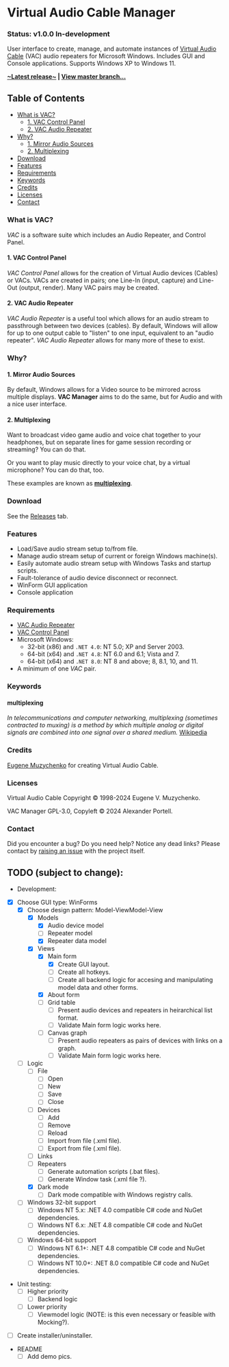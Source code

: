 # Virtual Audio Cable Manager
### Status: v1.0.0 In-development
User interface to create, manage, and automate instances of [Virtual Audio Cable](#licenses) (VAC) audio repeaters for Microsoft Windows. Includes GUI and Console applications. Supports Windows XP to Windows 11.

**[~Latest release~](#https://github.com/portellam/vac-manager/releases/latest) | [View master branch...](https://github.com/portellam/vac-manager/tree/master)**

## Table of Contents
- [What is VAC?](#what-is-vac)
  - [1. VAC Control Panel](#1-vac-control-panel) 
  - [2. VAC Audio Repeater](#2-vac-audio-repeater) 
- [Why?](#why)
  - [1. Mirror Audio Sources](#1-mirror-audio-sources)
  - [2. Multiplexing](#2-multiplexing)
- [Download](#download)
- [Features](#features)
- [Requirements](#requirements)
- [Keywords](#keywords)
- [Credits](#credits)
- [Licenses](#licenses)
- [Contact](#contact)

### What is VAC?
*VAC* is a software suite which includes an Audio Repeater, and Control Panel.

#### 1. VAC Control Panel
*VAC Control Panel* allows for the creation of Virtual Audio devices (Cables) or VACs.
VACs are created in pairs; one Line-In (input, capture) and Line-Out (output, render).
Many VAC pairs may be created.

#### 2. VAC Audio Repeater
*VAC Audio Repeater* is a useful tool which allows for an audio stream to passthrough between two devices (cables).
By default, Windows will allow for up to one output cable to "listen" to one input, equivalent to an "audio repeater".
*VAC Audio Repeater* allows for many more of these to exist.

### Why?
#### 1. Mirror Audio Sources
By default, Windows allows for a Video source to be mirrored across multiple displays.
**VAC Manager** aims to do the same, but for Audio and with a nice user interface.

#### 2. Multiplexing
Want to broadcast video game audio and voice chat together to your headphones, but on separate lines for game session recording or streaming? You can do that.

Or you want to play music directly to your voice chat, by a virtual microphone? You can do that, too.

These examples are known as **[multiplexing](#multiplexing)**.

### Download
See the [Releases](https://github.com/portellam/vac-manager/releases) tab.

### Features
- Load/Save audio stream setup to/from file.
- Manage audio stream setup of current or foreign Windows machine(s).
- Easily automate audio stream setup with Windows Tasks and startup scripts.
- Fault-tolerance of audio device disconnect or reconnect.
- WinForm GUI application
- Console application

### Requirements
- [VAC Audio Repeater](https://vac.muzychenko.net/en/repeater.htm)
- [VAC Control Panel](https://vac.muzychenko.net/en/download.htm)
- Microsoft Windows:
  - 32-bit (x86) and `.NET 4.0`: NT 5.0; XP and Server 2003.
  - 64-bit (x64) and `.NET 4.8`: NT 6.0 and 6.1; Vista and 7.
  - 64-bit (x64) and `.NET 8.0`: NT 8 and above; 8, 8.1, 10, and 11.
- A minimum of one *VAC* pair.

### Keywords
#### multiplexing
*In telecommunications and computer networking, multiplexing (sometimes contracted to muxing) is a method by which multiple analog or digital signals are combined into one signal over a shared medium.* [Wikipedia](https://en.wikipedia.org/wiki/Multiplexing)

### Credits
[Eugene Muzychenko](https://eugene.muzychenko.net/EMuzychenko_Resume_Eng.htm) for creating Virtual Audio Cable.

### Licenses
Virtual Audio Cable Copyright © 1998-2024 Eugene V. Muzychenko.

VAC Manager GPL-3.0, Copyleft © 2024 Alexander Portell.

### Contact
Did you encounter a bug? Do you need help? Notice any dead links? Please contact by [raising an issue](https://github.com/portellam/vac-manager/issues) with the project itself.

## TODO (subject to change):
- Development:
 - [x] Choose GUI type: WinForms
	- [x] Choose design pattern: Model-ViewModel-View
		- [x] Models
			- [x] Audio device model
			- [ ] Repeater model
			- [x] Repeater data model
		- [x] Views
			- [x] Main form
				- [x] Create GUI layout.
				- [ ] Create all hotkeys.
				- [ ] Create all backend logic for accesing and manipulating model data and other forms.
			- [x] About form
			- [ ] Grid table
				- [ ] Present audio devices and repeaters in heirarchical list format.
				- [ ] Validate Main form logic works here.
			- [ ] Canvas graph
				- [ ] Present audio repeaters as pairs of devices with links on a graph.
				- [ ] Validate Main form logic works here.

	- [ ] Logic
		- [ ] File
			- [ ] Open
			- [ ] New
			- [ ] Save
			- [ ] Close
		- [ ] Devices
			- [ ] Add
			- [ ] Remove
			- [ ] Reload
			- [ ] Import from file (.xml file).
			- [ ] Export from file (.xml file).
		- [ ] Links
		- [ ] Repeaters
			- [ ] Generate automation scripts (.bat files).
			- [ ] Generate Window task (.xml file ?).
		- [x] Dark mode
			- [ ] Dark mode compatible with Windows registry calls.
	- [ ] Windows 32-bit support
		- [ ] Windows NT 5.x:	.NET 4.0 compatible C# code and NuGet dependencies.
		- [ ] Windows NT 6.x:	.NET 4.8 compatible C# code and NuGet dependencies.
	- [ ] Windows 64-bit support
		- [ ] Windows NT 6.1+:	.NET 4.8 compatible C# code and NuGet dependencies.
		- [ ] Windows NT 10.0+:	.NET 8.0 compatible C# code and NuGet dependencies.

- Unit testing:
	- [ ] Higher priority
		- [ ] Backend logic
	- [ ] Lower priority
		- [ ] Viewmodel logic (NOTE: is this even necessary or feasible with Mocking?).

- [ ] Create installer/uninstaller.

- README
	- [ ] Add demo pics.
